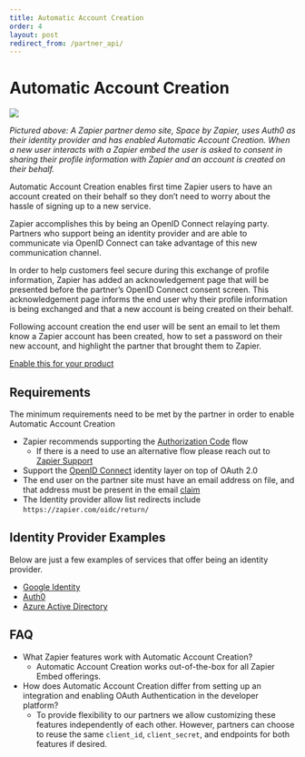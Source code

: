```yaml
---
title: Automatic Account Creation
order: 4
layout: post
redirect_from: /partner_api/
---
```


# Automatic Account Creation
![](https://cdn.zappy.app/e45cd24ed1fbd687a7294bb956440c6e.gif)

*Pictured above: A Zapier partner demo site, Space by Zapier, uses Auth0 as their identity provider and has enabled Automatic Account Creation.  When a new user interacts with a Zapier embed the user is asked to consent in sharing their profile information with Zapier and an account is created on their behalf.*

Automatic Account Creation enables first time Zapier users to have an account created on their behalf so they don’t need to worry about the hassle of signing up to a new service.

Zapier accomplishes this by being an OpenID Connect relaying party.  Partners who support being an identity provider and are able to communicate via OpenID Connect can take advantage of this new communication channel.

In order to help customers feel secure during this exchange of profile information, Zapier has added an acknowledgement page that will be presented before the partner’s OpenID Connect consent screen.  This acknowledgement page informs the end user why their profile information is being exchanged and that a new account is being created on their behalf.

Following account creation the end user will be sent an email to let them know a Zapier account has been created, how to set a password on their new account, and highlight the partner that brought them to Zapier.

[Enable this for your product](https://zapier.typeform.com/to/OlPloIcW/?utm_source=zapier_marketing_website&utm_medium=embed_experience&utm_campaign=solutions_marketing_page)

## Requirements

The minimum requirements need to be met by the partner in order to enable Automatic Account Creation
- Zapier recommends supporting the [Authorization Code](https://auth0.com/docs/get-started/authentication-and-authorization-flow/authorization-code-flow) flow
  - If there is a need to use an alternative flow please reach out to [Zapier Support](mailto:partners@zapier.com)
- Support the [OpenID Connect](https://auth0.com/docs/authenticate/protocols/openid-connect-protocol) identity layer on top of OAuth 2.0
- The end user on the partner site must have an email address on file, and that address must be present in the email [claim](https://openid.net/specs/openid-connect-core-1_0.html#ScopeClaims)
- The Identity provider allow list redirects include `https://zapier.com/oidc/return/`

## Identity Provider Examples

Below are just a few examples of services that offer being an identity provider.

- [Google Identity](https://developers.google.com/identity/protocols/oauth2/openid-connect)
- [Auth0](https://auth0.com/docs/authenticate/protocols/openid-connect-protocol)
- [Azure Active Directory](https://docs.microsoft.com/en-us/azure/active-directory/develop/v2-protocols-oidc)

## FAQ

- What Zapier features work with Automatic Account Creation?
  - Automatic Account Creation works out-of-the-box for all Zapier Embed offerings.
- How does Automatic Account Creation differ from setting up an integration and enabling OAuth Authentication in the developer platform?
  - To provide flexibility to our partners we allow customizing these features independently of each other.  However, partners can choose to reuse the same `client_id`, `client_secret`, and endpoints for both features if desired.